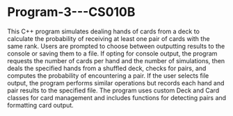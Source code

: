 # Program-3---CS010B

This C++ program simulates dealing hands of cards from a deck to calculate the probability of receiving at least one pair of cards with the same rank. Users are prompted to choose between outputting results to the console or saving them to a file. If opting for console output, the program requests the number of cards per hand and the number of simulations, then deals the specified hands from a shuffled deck, checks for pairs, and computes the probability of encountering a pair. If the user selects file output, the program performs similar operations but records each hand and pair results to the specified file. The program uses custom Deck and Card classes for card management and includes functions for detecting pairs and formatting card output.

